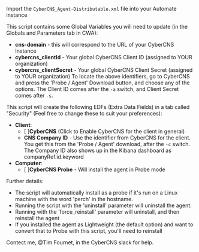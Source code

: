 Import the `CyberCNS_Agent-Distributable.xml` file into your Automate instance  

This script contains some Global Variables you will need to update (in the Globals and Parameters tab in CWA):
* **cns-domain** - this will correspond to the URL of your CyberCNS Instance
* **cybercns_clientId** - Your global CyberCNS Client ID (assigned to YOUR organization) 
* **cybercns_clientSecret** - Your global CyberCNS Client Secret (assigned to YOUR organization)
To locate the above identifiers, go to CyberCNS and press the 'Probe / Agent' Download button, and choose any of the options. The Client ID comes after the `-a` switch, and Client Secret comes after `-s`. 

This script will create the following EDFs (Extra Data Fields) in a tab called "Security" (Feel free to change these to suit your preferences):
* **Client**:
  * [ ]**CyberCNS** (Click to Enable CyberCNS for the client in general)     
  * **CNS Company ID** - Use the identifier from CyberCNS for the client. You get this from the 'Probe / Agent' download, after the `-c` switch. The Company ID also shows up in the Kibana dashboard as companyRef.id.keyword
* **Computer**: 
  * [ ]**CyberCNS Probe** - Will install the agent in Probe mode

Further details:
* The script will automatically install as a probe if it's run on a Linux machine with the word 'perch' in the hostname.
* Running the script with the 'uninstall' parameter will uninstall the agent.
* Running with the 'force_reinstall' parameter will uninstall, and then reinstall the agent
* If you installed the agent as Lightweight (the default option) and want to convert that to Probe with this script, you'll need to reinstall

Contect me, @Tim Fournet, in the CyberCNS slack for help. 
